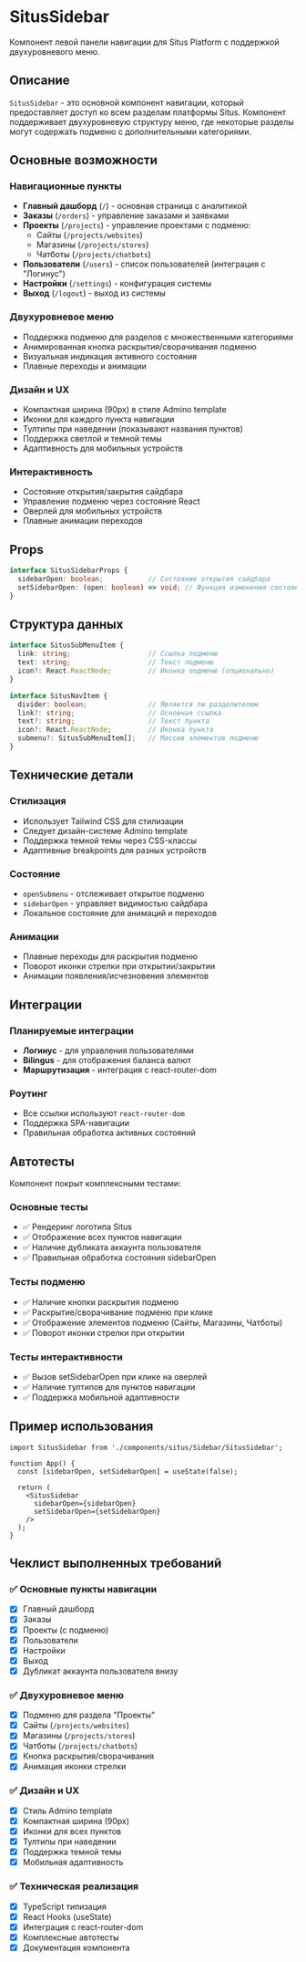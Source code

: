 # SitusSidebar

Компонент левой панели навигации для Situs Platform с поддержкой двухуровневого меню.

## Описание

`SitusSidebar` - это основной компонент навигации, который предоставляет доступ ко всем разделам платформы Situs. Компонент поддерживает двухуровневую структуру меню, где некоторые разделы могут содержать подменю с дополнительными категориями.

## Основные возможности

### Навигационные пункты
- **Главный дашборд** (`/`) - основная страница с аналитикой
- **Заказы** (`/orders`) - управление заказами и заявками
- **Проекты** (`/projects`) - управление проектами с подменю:
  - Сайты (`/projects/websites`)
  - Магазины (`/projects/stores`) 
  - Чатботы (`/projects/chatbots`)
- **Пользователи** (`/users`) - список пользователей (интеграция с "Логинус")
- **Настройки** (`/settings`) - конфигурация системы
- **Выход** (`/logout`) - выход из системы

### Двухуровневое меню
- Поддержка подменю для разделов с множественными категориями
- Анимированная кнопка раскрытия/сворачивания подменю
- Визуальная индикация активного состояния
- Плавные переходы и анимации

### Дизайн и UX
- Компактная ширина (90px) в стиле Admino template
- Иконки для каждого пункта навигации
- Тултипы при наведении (показывают названия пунктов)
- Поддержка светлой и темной темы
- Адаптивность для мобильных устройств

### Интерактивность
- Состояние открытия/закрытия сайдбара
- Управление подменю через состояние React
- Оверлей для мобильных устройств
- Плавные анимации переходов

## Props

```typescript
interface SitusSidebarProps {
  sidebarOpen: boolean;           // Состояние открытия сайдбара
  setSidebarOpen: (open: boolean) => void; // Функция изменения состояния
}
```

## Структура данных

```typescript
interface SitusSubMenuItem {
  link: string;                   // Ссылка подменю
  text: string;                   // Текст подменю
  icon?: React.ReactNode;         // Иконка подменю (опционально)
}

interface SitusNavItem {
  divider: boolean;               // Является ли разделителем
  link?: string;                  // Основная ссылка
  text?: string;                  // Текст пункта
  icon?: React.ReactNode;         // Иконка пункта
  submenu?: SitusSubMenuItem[];   // Массив элементов подменю
}
```

## Технические детали

### Стилизация
- Использует Tailwind CSS для стилизации
- Следует дизайн-системе Admino template
- Поддержка темной темы через CSS-классы
- Адаптивные breakpoints для разных устройств

### Состояние
- `openSubmenu` - отслеживает открытое подменю
- `sidebarOpen` - управляет видимостью сайдбара
- Локальное состояние для анимаций и переходов

### Анимации
- Плавные переходы для раскрытия подменю
- Поворот иконки стрелки при открытии/закрытии
- Анимации появления/исчезновения элементов

## Интеграции

### Планируемые интеграции
- **Логинус** - для управления пользователями
- **Bilingus** - для отображения баланса валют
- **Маршрутизация** - интеграция с react-router-dom

### Роутинг
- Все ссылки используют `react-router-dom`
- Поддержка SPA-навигации
- Правильная обработка активных состояний

## Автотесты

Компонент покрыт комплексными тестами:

### Основные тесты
- ✅ Рендеринг логотипа Situs
- ✅ Отображение всех пунктов навигации
- ✅ Наличие дубликата аккаунта пользователя
- ✅ Правильная обработка состояния sidebarOpen

### Тесты подменю
- ✅ Наличие кнопки раскрытия подменю
- ✅ Раскрытие/сворачивание подменю при клике
- ✅ Отображение элементов подменю (Сайты, Магазины, Чатботы)
- ✅ Поворот иконки стрелки при открытии

### Тесты интерактивности
- ✅ Вызов setSidebarOpen при клике на оверлей
- ✅ Наличие тултипов для пунктов навигации
- ✅ Поддержка мобильной адаптивности

## Пример использования

```tsx
import SitusSidebar from './components/situs/Sidebar/SitusSidebar';

function App() {
  const [sidebarOpen, setSidebarOpen] = useState(false);

  return (
    <SitusSidebar 
      sidebarOpen={sidebarOpen} 
      setSidebarOpen={setSidebarOpen} 
    />
  );
}
```

## Чеклист выполненных требований

### ✅ Основные пункты навигации
- [x] Главный дашборд
- [x] Заказы  
- [x] Проекты (с подменю)
- [x] Пользователи
- [x] Настройки
- [x] Выход
- [x] Дубликат аккаунта пользователя внизу

### ✅ Двухуровневое меню
- [x] Подменю для раздела "Проекты"
- [x] Сайты (`/projects/websites`)
- [x] Магазины (`/projects/stores`)
- [x] Чатботы (`/projects/chatbots`)
- [x] Кнопка раскрытия/сворачивания
- [x] Анимация иконки стрелки

### ✅ Дизайн и UX
- [x] Стиль Admino template
- [x] Компактная ширина (90px)
- [x] Иконки для всех пунктов
- [x] Тултипы при наведении
- [x] Поддержка темной темы
- [x] Мобильная адаптивность

### ✅ Техническая реализация
- [x] TypeScript типизация
- [x] React Hooks (useState)
- [x] Интеграция с react-router-dom
- [x] Комплексные автотесты
- [x] Документация компонента 